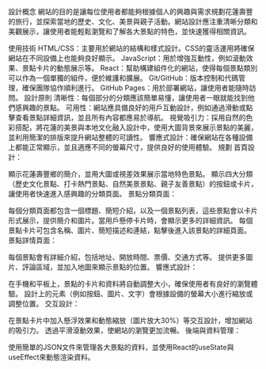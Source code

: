 設計概念
網站的目的是讓每位使用者都能夠根據個人的興趣與需求規劃花蓮壽豐的旅行，並探索當地的歷史、文化、美景與親子活動。網站設計應注重清晰分類和美觀展示，讓使用者能輕鬆瀏覽和了解各大景點的特色，並快速獲得相關資訊。

使用技術
HTML/CSS：主要用於網站的結構和樣式設計。CSS的靈活運用將確保網站在不同設備上也能夠良好顯示。
JavaScript：用於增強互動性，例如滾動效果、景點卡片的動態展示等。
React：幫助構建組件化的網站，使得每個景點類別可以作為一個單獨的組件，便於維護和擴展。
Git/GitHub：版本控制和代碼管理，確保團隊協作順利進行。
GitHub Pages：用於部署網站，讓使用者能隨時訪問。
設計原則
清晰性：每個部分的分類應該簡單易懂，讓使用者一眼就能找到他們感興趣的景點。
可用性：網站應具備良好的用戶互動設計，例如通過滑動或點擊查看景點詳細資訊，並且所有內容都應易於導航。
視覺吸引力：採用自然的色彩搭配，將花蓮的美景與本地文化融入設計中，使用大圖背景來展示景點的美麗，並利用簡潔的排版來提升網站整體的可讀性。
響應式設計：確保網站在各種設備上都能正常顯示，並且適應不同的螢幕尺寸，提供良好的使用體驗。
規劃
首頁設計：

顯示花蓮壽豐鄉的簡介，並用大圖或視差效果展示當地特色景點。
顯示四大分類（歷史文化景點、打卡熱門景點、自然美景景點、親子友善景點）的按鈕或卡片，讓使用者快速進入感興趣的分類頁面。
景點分類頁面：

每個分類頁面都包含一個標題、簡短介紹，以及一個景點列表，這些景點會以卡片形式展示，提供簡介和圖片。當用戶懸停卡片時，會顯示更多的詳細資訊。
每個景點卡片可包含名稱、圖片、簡短描述和連結，點擊後進入該景點的詳細頁面。
景點詳情頁面：

每個景點會有詳細介紹，包括地址、開放時間、票價、交通方式等。
提供更多圖片、評論區域，並加入地圖來顯示景點的位置。
響應式設計：

在手機和平板上，景點的卡片和資料將自動調整大小，確保使用者有良好的瀏覽體驗。
設計上的元素（例如按鈕、圖片、文字）會根據設備的螢幕大小進行縮放或調整位置。
交互設計：

在景點卡片中加入懸浮效果和動態縮放（圖片放大30%）等交互設計，增加網站的吸引力。
透過平滑滾動效果，使網站的瀏覽更加流暢。
後端與資料管理：

使用簡單的JSON文件來管理各大景點的資料，並使用React的useState與useEffect來動態渲染資料。
